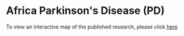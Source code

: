 # Africa Parkinson's Disease (PD)

To view an interactive map of the published research, please click [here](https://ahmedmoustafa.github.io/AfricaPD/)

